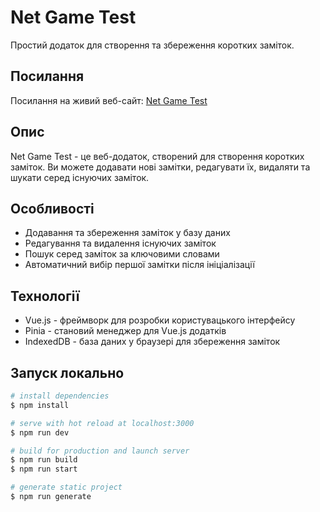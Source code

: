 # Net Game Test

Простий додаток для створення та збереження коротких заміток.

## Посилання

Посилання на живий веб-сайт: [Net Game Test](https://net-game-test-rd59ss7jr-berezarostislav.vercel.app)

## Опис

Net Game Test - це веб-додаток, створений для створення коротких заміток. Ви можете додавати нові замітки, редагувати їх, видаляти та шукати серед існуючих заміток.

## Особливості

- Додавання та збереження заміток у базу даних
- Редагування та видалення існуючих заміток
- Пошук серед заміток за ключовими словами
- Автоматичний вибір першої замітки після ініціалізації

## Технології

- Vue.js - фреймворк для розробки користувацького інтерфейсу
- Pinia - становий менеджер для Vue.js додатків
- IndexedDB - база даних у браузері для збереження заміток

## Запуск локально

```bash
# install dependencies
$ npm install

# serve with hot reload at localhost:3000
$ npm run dev

# build for production and launch server
$ npm run build
$ npm run start

# generate static project
$ npm run generate
```

